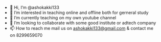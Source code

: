 - 👋 Hi, I’m @ashokakki133
- 👀 I’m interested in teaching online and offline both for gerneral study
- 🌱 I’m currently teaching on my own youtube channel  
- 💞️ I’m looking to collaborate with some good institute or adtech company
- 📫 How to reach me mail us on ashokakki133@gmail.com & contact me on 8299659070



<!---
ashokakki133/ashokakki133 is a ✨ special ✨ repository because its `README.md` (this file) appears on your GitHub profile.
You can click the Preview link to take a look at your changes.
--->
